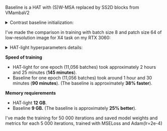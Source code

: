 Baseline is a HAT with (S)W-MSA replaced by SS2D blocks from VMambaV2 

<details>
<summary>Contrast baseline initialization:</summary>
  
```
model = Contrast(
        img_range=1., resi_connection='1conv', window_size=16, overlap_ratio=0.5,
        depths=[6, 6, 6, 6], num_heads=[6, 6, 6, 6],
        patch_size=1, in_chans=3, num_out_ch=3, dims=60, upscale_dims=48,
        ssm_d_state=1, ssm_ratio=1.0, ssm_dt_rank="auto", ssm_act_layer="gelu",
        ssm_conv=3, ssm_conv_bias=False,
        ssm_init="v2", forward_type="v05_noz", 
        mlp_ratio=2.0, mlp_act_layer="gelu", gmlp=False,
        patch_norm=True, norm_layer=nn.LayerNorm,
        downsample_version="v3", patchembed_version="v2", 
        use_checkpoint=False, posembed=False, img_size=64, 
        upsampler='pixelshuffledirect', upscale=4, channel_first=False
    )
```
  
</details>

I've made the comparison in training with batch size 8 and patch size 64 of low-resolution image for X4 task on my RTX 3060:

<details>
<summary>HAT-light hyperparameters details:</summary>
  
```
Same depth, num_head, window_size, dims, upscaler and other details as my baseline Contrast
```
  
</details>

**Speed of training**
- HAT-light for one epoch (11,056 batches) took approximately 2 hours and 25 minutes (**145 minutes**). 
- Baseline for one epoch (11,056 batches) took around 1 hour and 30 minutes (**90 minutes**). (The baseline is approximately **38% faster**).

**Memory requierements**
- HAT-light **12 GB**. 
- Baseline **9 GB.** (The baseline is approximately **25% better**).

I've made the training for 50 000 iterations and saved model weights and metrics for each 5 000 iterations, trained with MSELoss and Adam(lr=2e-4)

